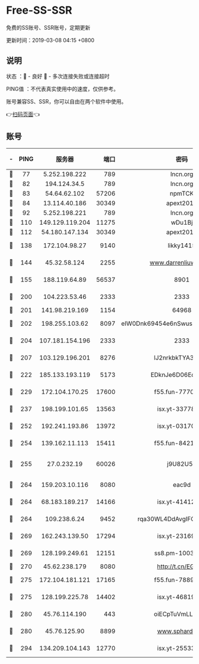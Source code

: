 # Free-SS-SSR

免费的SS账号、SSR账号，定期更新

更新时间：2019-03-08 04:15 +0800

## 说明

状态     ：🙂 - 良好 🙁 - 多次连接失败或连接超时

PING值   ：不代表真实使用中的速度，仅供参考。

账号兼容SS、SSR，你可以自由在两个软件中使用。

👉[扫码页面](https://liesauer.github.io/Free-SS-SSR/)👈

## 账号

|-|PING|服务器|端口|密码|加密方式|区域|
|:----:|:----:|:-----:|-----:|:----:|:----:|:----:|
|🙂|77|5.252.198.222|789|lncn.org|rc4|JP|
|🙂|82|194.124.34.5|789|lncn.org|rc4|JP|
|🙂|83|54.64.62.102|57206|npmTCK|rc4-md5|JP|
|🙂|84|13.114.40.186|30349|apext2019|chacha20|JP|
|🙂|92|5.252.198.221|789|lncn.org|rc4|JP|
|🙂|110|149.129.119.204|11275|wDu1Bj|rc4-md5|HK|
|🙂|112|54.180.147.134|30349|apext2019|chacha20|KR|
|🙂|138|172.104.98.27|9140|likky1415|aes-256-cfb|JP|
|🙂|144|45.32.58.124|2255|www.darrenliuwei.com|aes-256-cfb|JP|
|🙂|155|188.119.64.89|56537|8901|aes-256-cfb|RU|
|🙂|200|104.223.53.46|2333|2333|aes-256-cfb|US|
|🙂|201|141.98.219.169|1154|64968|chacha20|US|
|🙂|202|198.255.103.62|8097|eIW0Dnk69454e6nSwuspv9DmS201tQ0D|aes-256-cfb|US|
|🙂|204|107.181.154.196|2333|2333|aes-256-cfb|US|
|🙂|207|103.129.196.201|8276|lJ2nrkbkTYA30wv0|aes-256-cfb|US|
|🙂|222|185.133.193.119|5173|EDknJe6D06EoWDaw|aes-256-cfb|US|
|🙂|229|172.104.170.25|17600|f55.fun-77704492|aes-256-cfb|SG|
|🙂|237|198.199.101.65|13563|isx.yt-33778522|aes-256-cfb|US|
|🙂|252|192.241.193.86|13972|isx.yt-03170205|aes-256-cfb|US|
|🙂|254|139.162.11.113|15411|f55.fun-84218375|aes-256-cfb|SG|
|🙂|255|27.0.232.19|60026|j9U82U53|xchacha20-ietf-poly1305|HK|
|🙂|264|159.203.10.116|8080|eac9d|aes-256-cfb|CA|
|🙂|264|68.183.189.217|14166|isx.yt-41412317|aes-256-cfb|SG|
|🙂|264|109.238.6.24|9452|rqa30WL4DdAvgIFG6Fs3znzTa|aes-256-cfb|FR|
|🙂|269|162.243.139.50|17294|isx.yt-23169246|aes-256-cfb|US|
|🙂|269|128.199.249.61|12151|ss8.pm-10038971|aes-256-cfb|SG|
|🙂|270|45.62.238.179|8080|http://t.cn/EGJIyrl|rc4-md5|CA|
|🙂|275|172.104.181.121|17165|f55.fun-78892588|aes-256-cfb|SG|
|🙂|275|128.199.225.78|14402|isx.yt-46819903|aes-256-cfb|SG|
|🙂|280|45.76.114.190|443|oiECpTuVmLLxk4Ts|aes-256-cfb|AU|
|🙂|280|45.76.125.90|8899|www.sphard.com|aes-256-cfb|AU|
|🙂|294|134.209.104.143|12770|isx.yt-25533244|aes-256-cfb|SG|
